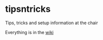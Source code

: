 # tipsntricks
Tips, tricks and setup information at the chair

Everything is in the [wiki](https://github.com/ds4dm/tipsntricks/wiki)
